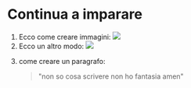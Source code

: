 # Continua a imparare

1) Ecco come creare immagini: ![](https://static.trinityroad.com/prod/2000/2066548.jpg)
2) Ecco un altro modo: ![][crocificco di san damiano]

[crocificco di san damiano]: https://static.trinityroad.com/prod/2000/2066548.jpg

3) come creare un paragrafo:
   > "non so cosa scrivere non ho fantasia amen"
